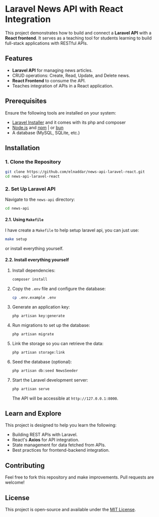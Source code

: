 # Laravel News API with React Integration

This project demonstrates how to build and connect a **Laravel API** with a **React frontend**. It serves as a teaching tool for students learning to build full-stack applications with RESTful APIs.

## Features

- **Laravel API** for managing news articles.
- CRUD operations: Create, Read, Update, and Delete news.
- **React Frontend** to consume the API.
- Teaches integration of APIs in a React application.
<!-- - Includes authentication using Laravel Sanctum (optional). -->

## Prerequisites

Ensure the following tools are installed on your system:

- [Laravel Installer](https://laravel.com/docs/11.x/installation#installing-php) and it comes with its php and composer
- [Node.js](https://nodejs.org/) and [npm](https://www.npmjs.com/) | or [bun](https://bun.sh)
- A database (MySQL, SQLite, etc.)

## Installation

### 1. Clone the Repository

```bash
git clone https://github.com/elnaddar/news-api-laravel-react.git
cd news-api-laravel-react
```

### 2. Set Up Laravel API

Navigate to the `news-api` directory:
```bash
cd news-api
```

#### 2.1. Using `Makefile`

I have create a `Makefile` to help setup laravel api, you can just use:
```bash
make setup
```

or install everything yourself.

#### 2.2. Install everything yourself

1. Install dependencies:
   ```bash
   composer install
   ```

2. Copy the `.env` file and configure the database:
   ```bash
   cp .env.example .env
   ```

3. Generate an application key:
   ```bash
   php artisan key:generate
   ```

4. Run migrations to set up the database:
   ```bash
   php artisan migrate
   ```
5. Link the storage so you can retrieve the data:
   ```bash
   php artisan storage:link
   ```

6. Seed the database (optional):
   ```bash
   php artisan db:seed NewsSeeder
   ```

7. Start the Laravel development server:
   ```bash
   php artisan serve
   ```

   The API will be accessible at `http://127.0.0.1:8000`.

<!-- 
### 3. Set Up React Frontend

1. Navigate to the `frontend` directory:
   ```bash
   cd ../frontend
   ```

2. Install dependencies:
   ```bash
   npm install
   ```

3. Start the development server:
   ```bash
   npm start
   ```

   The React app will run at `http://localhost:3000`.

## API Endpoints

Here are the API routes you can test:

| Method | Endpoint           | Description                 |
|--------|--------------------|-----------------------------|
| GET    | `/api/news`        | Fetch all news articles     |
| POST   | `/api/news`        | Create a new article        |
| GET    | `/api/news/{id}`   | Fetch a single article      |
| PUT    | `/api/news/{id}`   | Update an article           |
| DELETE | `/api/news/{id}`   | Delete an article           |

### Example Request

To create a news article:
```json
POST /api/news
Content-Type: application/json

{
  "title": "Breaking News!",
  "content": "This is the content of the news article."
}
```

## React Integration

In the React app, API requests are made using **Axios**. Example usage:

```javascript
import axios from 'axios';

const fetchNews = async () => {
  try {
    const response = await axios.get('http://127.0.0.1:8000/api/news');
    console.log(response.data);
  } catch (error) {
    console.error('Error fetching news:', error);
  }
};
```

## Authentication (Optional)

You can integrate **Laravel Sanctum** for API authentication.

1. Install Sanctum:
   ```bash
   composer require laravel/sanctum
   ```

2. Publish the Sanctum configuration:
   ```bash
   php artisan vendor:publish --provider="Laravel\Sanctum\SanctumServiceProvider"
   ```

3. Configure middleware and guards in `api.php` and `auth.php`.

4. Use the `/login` and `/logout` routes for authentication. -->

## Learn and Explore

This project is designed to help you learn the following:

- Building REST APIs with Laravel.
- React's **Axios** for API integration.
- State management for data fetched from APIs.
- Best practices for frontend-backend integration.

## Contributing

Feel free to fork this repository and make improvements. Pull requests are welcome!

## License

This project is open-source and available under the [MIT License](LICENSE).
